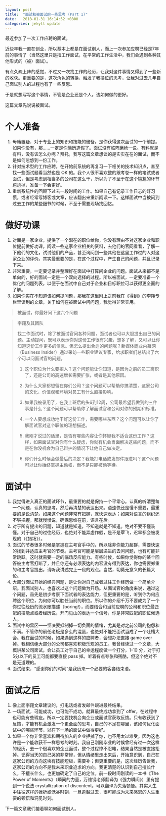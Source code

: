 ```yaml
---
layout: post
title:  "面试和被面试的一些思考 (Part 1)"
date:   2018-01-31 16:14:52 +0800
categories: jekyll update
---
```


最近参加了一次工作应聘的面试。

近些年我一直在创业，所以基本上都是在面试别人，而上一次参加应聘已经是7年前的事情了（当然这里只是指工作面试，在平常的工作生活中，我们会遇到各种其他形式的（被）面试）。

有点久疏上阵的感觉，不过又一次找工作的经历，让我对这件事情又得到了一些新的收获。更重要的是，这次角色的转换，触发了我换位的思考，让我对过去几年自己面试别人的过程也有了一些反思。

于是就想写写这个事情，不管是企业还是个人，该如何做的更好。

这篇文章先说说被面试。

# 个人准备
1. 毋庸置疑，对于专业上的知识和技能的储备，是你获得这次面试的一个前提。如果你没有，那……一定是你简历造假了。面试没有临阵磨枪一说。有料就是有料，没有该怎么办呢？拜托，我写这篇文章想谈的是实实在在的面试，而不是如何忽悠到一份工作。
2. 针对技术型的工作应聘，在开始前系统的再复习一下相关的技术知识点，甚至找一些面试题看当然也是 OK 的。我个人很不喜欢整的跟考卷一样的笔试或者面试，但是考虑到相当多的公司在这么干，所以为了不至于在这个尴尬的环节尴尬掉，准备一下会更好。
3. 重新系统性的回顾下过去一段时间的工作。如果自己有记录工作日志的好习惯，或者经常写博客或文章，应该翻出来重新阅读一下。这样面试中当被问到过去工作的某些细节的时候，不至于需要现场找回忆。

# 做好功课
1. 对面是一家企业，提供了一个潜在的职位给你，你没有理由不对这家企业和职位提前做好功课。阅读一些这家企业相关的资料，去他们的官网看看，了解一下他们的文化，试试他们的产品，甚至询问到一些其他在这里工作过的人对这家企业的评价。其实最重要的是，在这个过程中，产生自己的问题，并且记录下来。
2. 非常重要，一定要记录并整理好在面试中打算问企业的问题。面试从来都不是单向的，好的面试一定是一个双向选择的过程。所以被面试，一定要准备一个优化的问题列表，以便于在面试中自己对于企业和目标职位可以获得更全面的了解。
3. 如果你实在不知道该如何提问题，那我在这里附上之前我在《得到》的李翔专栏里读到的文章，关于如何在被面试中问问题，我觉得非常实用。

> 被面试，你最好问下这六个问题

> 李翔及其团队 
> 
> 找工作面试时，除了被面试官问各种问题，面试者也可以大胆提出自己的问题。主动提问，既可以表示你对这份工作很有兴趣，想多了解，又可以让你知道这份工作更多的信息。但怎么提出合适的问题呢？新媒体商业内幕网（Business Insider）通过采访一些职业建议专家，给求职者们总结出了六个可以问面试官的问题。 
> 
> 1. 这个职位为什么要招人？这个问题能让你知道，是因为之前的员工离职了，还是公司的高速增长需要扩张，或者是其他原因。 
> 
> 2. 为什么大家都想留在你们公司？这个问题可以帮助你搞清楚，这家公司的文化、价值观和环境对员工有什么直接影响。 
> 
> 3. 如果我被录用了，在我上班后的头6到12周，公司最希望我做到的三件事是什么？这个问题可以帮助你了解面试官和公司对你的预期和标准。 
> 
> 4. 一个人要想成功地干好这份工作，需要哪些东西？这个问题可以让你了解面试官对这个职位的理想描述。 
> 
> 5. 我刚才说过的话里，是否有哪些内容让你怀疑我不适合这份工作？这样，如果面试官对你有什么疑虑，你就有机会当面解决这些问题，而不是在你没机会为自己辩护的情况下让他自己做决定。 
> 
> 6. 你们什么时候会做最后的决定？我能打电话或发邮件跟进吗？这个问题可以让你始终掌握主动权，而不是只能被动等待。 

# 面试中
1. 我觉得进入真正的面试环节，最重要的就是保持一个平常心。认真的听清楚每一个问题，认真的思考，然后再清楚的表达出来。语速快还是慢不重要，最重要的是说清楚。如果这个问题非常有把握，就快速表达；如果对语言的组织还不够把握，那就慢慢说，确保思维在前，语言在后。
2. 对于所有提出的问题，知道就是知道，不知道就是不知道。绝对不要不懂装懂。对于自己的过往经历，也绝对不能弄虚作假，是不是覃飞，迟早都会被发现的（《猎场》）。
3. 面试的节奏很多时候是掌握在主考官手中的，所以除非你能力超群，需要快速的找到并适应主考官的节奏。主考官可能是层层递进的去问问题，也有可能非常跳跃。这时就需要一定的临场反应能力。有些时候，如果你觉得你的某个回答被主考官打断了，并且你还有必须表达的内容没有得到表达，你也需要郑重的和主考官提出，请听我讲述完上一段的观点。当然，切莫无意义的长篇大论。
4. 大部分面试开始的经典问题，是让你对自己或者过往工作经历做一个简单介绍。我面试别人，也喜欢以这个问题做为开场。从面试官的角度来说，通过这个问题，首先是初步考察下面试者的表达能力，但更重要的是，听到你为何应聘这个职位，为何你可以胜任当前的职位。所以你的介绍千万不要成为了一个你过往经历的流水账描述（boring!），而要结合和当前应聘的公司和职位最匹配的技能点或者经历说，开门见山的表达一个信号，你是非常匹配的职位候选人。
5. 面试中的雷区——坚决要抵制掉一切负面的情绪，尤其是对之前公司的抱怨和不满。不管你的前任老板是多么的混蛋，也绝对不能把面试当成了一个吐槽大会。我在面试的时候，如果遇到这样的应聘者，会想办法直接 game over 掉。我相信绝大部分的公司都喜欢积极乐观的员工。我曾经读过一个文章，大概讲某公司面试，会让员工对于自己的幸运程度做一个打分，1-10 分，对于打5分以下的员工可能都要直接 pass 掉。听着有点夸张和残酷，但这个绝对不是无道理的。
6. 面试结束，“感谢你们的时间”是我历来一个必要的客套结束语。

# 面试之后
1. 像上面李翔文章建议的，打电话或者发邮件跟进最终结果。
2. 一场面试，可能成功，也可能不成功。就算最终成功拿到了 offer，在过程中也可能有些瑕疵。所以一定要找机会向企业或面试官获取反馈。只有收获到了反馈，才能有机会激发一个更全面的思考，自己的不足在哪里，该如何优化面试中的哪些环节，以在下一场的面试中做得更好。
3. 如果一个你非常喜欢和期待加入的企业拒掉了你，也不用太过难受。因为这也许是一个能收获不一样思考的时刻。我自己刚刚毕业的时候曾经有过一次这样的经历，去一个很喜欢的企业面试，整个过程惨不忍睹，结果当然是被直接拒掉。记得当天的自己哭的非常惨，但从情绪里走出来后，开始意识到，自己在这家公司的方向这块有技能短板，需要补；但更重要的是，这次经历告诉我，这家公司的方向不是我未来职业追求的方向。我更清楚的认识到自己擅长什么，不擅长什么，也更加确定了自己的定位。前一段时间刚读的一本书《The Power of Moments》（瞬间的力量，万维钢老师翻译为《强力瞬间》）里有提到一个说法 crystallization of discontent，可以翻译为失落顿悟。其实人生中往往这样的挫折或低谷时刻，一旦逾越过去，很可能成为未来感恩的人生重要的顿悟和洞见时刻。

下一篇文章我们接着聊如何面试别人。